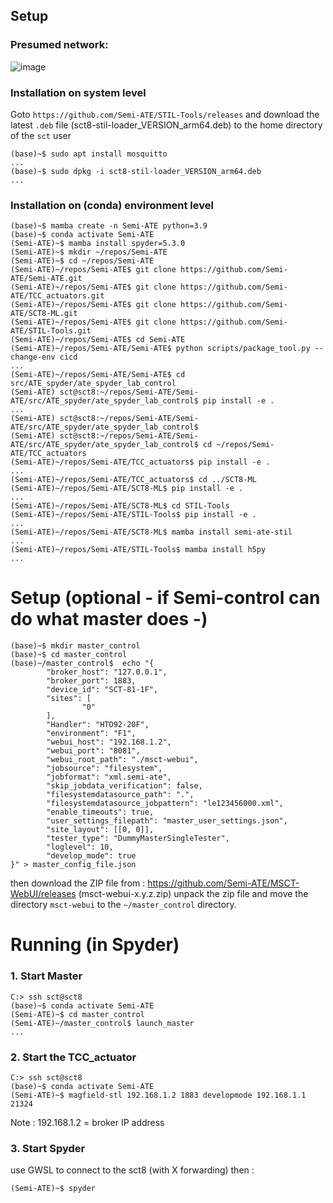 ## Setup

### Presumed network:

![image](https://user-images.githubusercontent.com/3516972/197995910-c7597d2f-8ab4-49ec-bb0e-c23ff92f3da4.png)

### Installation on system level

Goto `https://github.com/Semi-ATE/STIL-Tools/releases` and download the latest `.deb` file (sct8-stil-loader_VERSION_arm64.deb) to the home directory of the `sct` user

```
(base)~$ sudo apt install mosquitto
...
(base)~$ sudo dpkg -i sct8-stil-loader_VERSION_arm64.deb
...
```

### Installation on (conda) environment level

```
(base)~$ mamba create -n Semi-ATE python=3.9
(base)~$ conda activate Semi-ATE
(Semi-ATE)~$ mamba install spyder=5.3.0
(Semi-ATE)~$ mkdir ~/repos/Semi-ATE
(Semi-ATE)~$ cd ~/repos/Semi-ATE
(Semi-ATE)~/repos/Semi-ATE$ git clone https://github.com/Semi-ATE/Semi-ATE.git
(Semi-ATE)~/repos/Semi-ATE$ git clone https://github.com/Semi-ATE/TCC_actuators.git
(Semi-ATE)~/repos/Semi-ATE$ git clone https://github.com/Semi-ATE/SCT8-ML.git
(Semi-ATE)~/repos/Semi-ATE$ git clone https://github.com/Semi-ATE/STIL-Tools.git
(Semi-ATE)~/repos/Semi-ATE$ cd Semi-ATE
(Semi-ATE)~/repos/Semi-ATE/Semi-ATE$ python scripts/package_tool.py --change-env cicd
...
(Semi-ATE)~/repos/Semi-ATE/Semi-ATE$ cd src/ATE_spyder/ate_spyder_lab_control 
(Semi-ATE) sct@sct8:~/repos/Semi-ATE/Semi-ATE/src/ATE_spyder/ate_spyder_lab_control$ pip install -e .
...
(Semi-ATE) sct@sct8:~/repos/Semi-ATE/Semi-ATE/src/ATE_spyder/ate_spyder_lab_control$ 
(Semi-ATE) sct@sct8:~/repos/Semi-ATE/Semi-ATE/src/ATE_spyder/ate_spyder_lab_control$ cd ~/repos/Semi-ATE/TCC_actuators
(Semi-ATE)~/repos/Semi-ATE/TCC_actuators$ pip install -e .
...
(Semi-ATE)~/repos/Semi-ATE/TCC_actuators$ cd ../SCT8-ML
(Semi-ATE)~/repos/Semi-ATE/SCT8-ML$ pip install -e .
...
(Semi-ATE)~/repos/Semi-ATE/SCT8-ML$ cd STIL-Tools
(Semi-ATE)~/repos/Semi-ATE/STIL-Tools$ pip install -e .
...
(Semi-ATE)~/repos/Semi-ATE/SCT8-ML$ mamba install semi-ate-stil
...
(Semi-ATE)~/repos/Semi-ATE/STIL-Tools$ mamba install h5py 
...

```

# Setup (optional - if Semi-control can do what master does -)

```
(base)~$ mkdir master_control
(base)~$ cd master_control
(base)~/master_control$  echo "{
        "broker_host": "127.0.0.1",
        "broker_port": 1883,
        "device_id": "SCT-81-1F",
        "sites": [
                "0"
        ],
        "Handler": "HTO92-20F",
        "environment": "F1",
        "webui_host": "192.168.1.2",
        "webui_port": "8081",
        "webui_root_path": "./msct-webui",
        "jobsource": "filesystem",
        "jobformat": "xml.semi-ate",
        "skip_jobdata_verification": false,
        "filesystemdatasource_path": ".",
        "filesystemdatasource_jobpattern": "le123456000.xml",
        "enable_timeouts": true,
        "user_settings_filepath": "master_user_settings.json",
        "site_layout": [[0, 0]],
        "tester_type": "DummyMasterSingleTester",
        "loglevel": 10,
        "develop_mode": true
}" > master_config_file.json

```
then download the ZIP file from : https://github.com/Semi-ATE/MSCT-WebUI/releases (msct-webui-x.y.z.zip)
unpack the zip file and move the directory `msct-webui` to the `~/master_control` directory.


# Running (in Spyder)

### 1. Start Master

```
C:> ssh sct@sct8
(base)~$ conda activate Semi-ATE
(Semi-ATE)~$ cd master_control
(Semi-ATE)~/master_control$ launch_master
...
```

### 2. Start the TCC_actuator

```
C:> ssh sct@sct8
(base)~$ conda activate Semi-ATE
(Semi-ATE)~$ magfield-stl 192.168.1.2 1883 developmode 192.168.1.1 21324
```
Note :  192.168.1.2 = broker IP address

### 3. Start Spyder

use GWSL to connect to the sct8 (with X forwarding) then :

```
(Semi-ATE)~$ spyder
```
